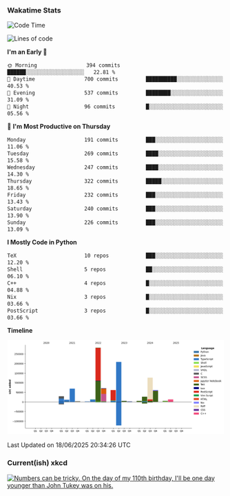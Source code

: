 ### Wakatime Stats
<!--START_SECTION:waka-->
![Code Time](http://img.shields.io/badge/Code%20Time-3%2C289%20hrs%2045%20mins-blue)

![Lines of code](https://img.shields.io/badge/From%20Hello%20World%20I%27ve%20Written-995.9%20thousand%20lines%20of%20code-blue)

**I'm an Early 🐤** 

```text
🌞 Morning                394 commits         ██████░░░░░░░░░░░░░░░░░░░   22.81 % 
🌆 Daytime                700 commits         ██████████░░░░░░░░░░░░░░░   40.53 % 
🌃 Evening                537 commits         ████████░░░░░░░░░░░░░░░░░   31.09 % 
🌙 Night                  96 commits          █░░░░░░░░░░░░░░░░░░░░░░░░   05.56 % 
```
📅 **I'm Most Productive on Thursday** 

```text
Monday                   191 commits         ███░░░░░░░░░░░░░░░░░░░░░░   11.06 % 
Tuesday                  269 commits         ████░░░░░░░░░░░░░░░░░░░░░   15.58 % 
Wednesday                247 commits         ████░░░░░░░░░░░░░░░░░░░░░   14.30 % 
Thursday                 322 commits         █████░░░░░░░░░░░░░░░░░░░░   18.65 % 
Friday                   232 commits         ███░░░░░░░░░░░░░░░░░░░░░░   13.43 % 
Saturday                 240 commits         ███░░░░░░░░░░░░░░░░░░░░░░   13.90 % 
Sunday                   226 commits         ███░░░░░░░░░░░░░░░░░░░░░░   13.09 % 
```


**I Mostly Code in Python** 

```text
TeX                      10 repos            ███░░░░░░░░░░░░░░░░░░░░░░   12.20 % 
Shell                    5 repos             ██░░░░░░░░░░░░░░░░░░░░░░░   06.10 % 
C++                      4 repos             █░░░░░░░░░░░░░░░░░░░░░░░░   04.88 % 
Nix                      3 repos             █░░░░░░░░░░░░░░░░░░░░░░░░   03.66 % 
PostScript               3 repos             █░░░░░░░░░░░░░░░░░░░░░░░░   03.66 % 
```



**Timeline**

![Lines of Code chart](https://raw.githubusercontent.com/joshuajeschek/joshuajeschek/main/assets/bar_graph.png)


 Last Updated on 18/06/2025 20:34:26 UTC
<!--END_SECTION:waka-->

### Current(ish) xkcd
<a id="xkcd-a" title="Numbers can be tricky. On the day of my 110th birthday, I'll be one day younger than John Tukey was on his." href="https://www.xkcd.com" target="_blank">
        <img align="center" id="xkcd-img" src="https://imgs.xkcd.com/comics/tukey.png" alt="Numbers can be tricky. On the day of my 110th birthday, I'll be one day younger than John Tukey was on his." height=300 />
</a>
